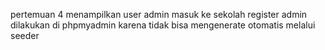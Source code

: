 pertemuan 4
menampilkan user admin masuk ke sekolah
register admin dilakukan di phpmyadmin karena tidak bisa mengenerate otomatis melalui seeder
